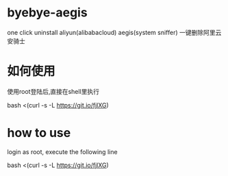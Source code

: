 # byebye-aegis
one click uninstall aliyun(alibabacloud) aegis(system sniffer) 一键删除阿里云安骑士

# 如何使用
 
使用root登陆后,直接在shell里执行

bash <(curl -s -L https://git.io/fjlXG)


# how to use

login as root, execute the following line

bash <(curl -s -L https://git.io/fjlXG)

